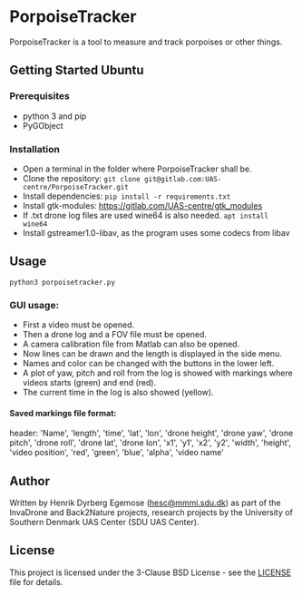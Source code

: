 # PorpoiseTracker

PorpoiseTracker is a tool to measure and track porpoises or other things.

## Getting Started Ubuntu

### Prerequisites

* python 3 and pip
* PyGObject

### Installation

* Open a terminal in the folder where PorpoiseTracker shall be.
* Clone the repository:  `git clone git@gitlab.com:UAS-centre/PorpoiseTracker.git`
* Install dependencies: `pip install -r requirements.txt`
* Install gtk-modules: https://gitlab.com/UAS-centre/gtk_modules
* If .txt drone log files are used wine64 is also needed. `apt install wine64`
* Install gstreamer1.0-libav, as the program uses some codecs from libav

## Usage

```
python3 porpoisetracker.py
```

### GUI usage:

* First a video must be opened.
* Then a drone log and a FOV file must be opened.
* A camera calibration file from Matlab can also be opened.
* Now lines can be drawn and the length is displayed in the side menu.
* Names and color can be changed with the buttons in the lower left.
* A plot of yaw, pitch and roll from the log is showed with markings where videos starts (green) and end (red).
* The current time in the log is also showed (yellow).

#### Saved markings file format:
header: 'Name', 'length', 'time', 'lat', 'lon', 'drone height', 'drone yaw', 'drone pitch', 'drone roll', 'drone lat', 'drone lon', 'x1', 'y1', 'x2', 'y2', 'width', 'height', 'video position', 'red', 'green', 'blue', 'alpha', 'video name'

## Author
Written by Henrik Dyrberg Egemose (hesc@mmmi.sdu.dk) as part of the InvaDrone and Back2Nature projects, research projects by the University of Southern Denmark UAS Center (SDU UAS Center).

## License

This project is licensed under the 3-Clause BSD License - see the [LICENSE](LICENSE) file for details.

